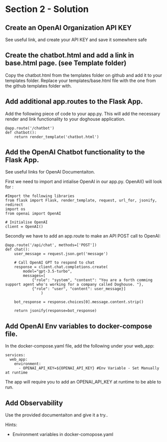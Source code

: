 # Section 2 - Solution

## Create an OpenAI Organization API KEY 
See useful link, and create your API KEY and save it somewhere safe


## Create the chatbot.html and add a link in base.html page. (see Template folder) 
Copy the chatbot.html from the templates folder on github and add it to your templates folder.
Replace your templates/base.html file with the one from the github templates folder with.

## Add additional app.routes to the Flask App.

Add the following piece of code to your app.py. This will add the necessary render and link functionality to your doghouse application.
```
@app.route('/chatbot')
def chatbot():
    return render_template('chatbot.html')
```

## Add the OpenAI Chatbot functionality to the Flask App.
See useful links for OpenAI Documentaiton.

First we need to import and intialise OpenAI in our app.py. OpenAI() will look for :

```
#Import the following libraries
from flask import Flask, render_template, request, url_for, jsonify, redirect
import os
from openai import OpenAI

# Initialise OpenAI
client = OpenAI()
```

Secondly we have to add an app.route to make an API POST call to OpenAI:

```
@app.route('/api/chat', methods=['POST'])
def chat():
    user_message = request.json.get('message')

    # Call OpenAI GPT to respond to chat
    response = client.chat.completions.create(
        model="gpt-3.5-turbo",
        messages=[
            {"role": "system", "content": "You are a forth comming support agent who's working for a company called Doghouse. "},
            {"role": "user", "content": user_message}]
                )
 
    bot_response = response.choices[0].message.content.strip()

    return jsonify(response=bot_response)
```

## Add OpenAI Env variables to docker-compose file.

In the docker-compose.yaml file, add the following under your web_app:

````
services:
  web_app:
    environment:
      - OPENAI_API_KEY=${OPENAI_API_KEY} #Env Variable - Set Manually at runtime
````
The app will require you to add an OPENAI_API_KEY at runtime to be able to run. 

## Add Observability

Use the provided documentaiton and give it a try.. 

Hints:
- Environment variables in docker-comopose.yaml
